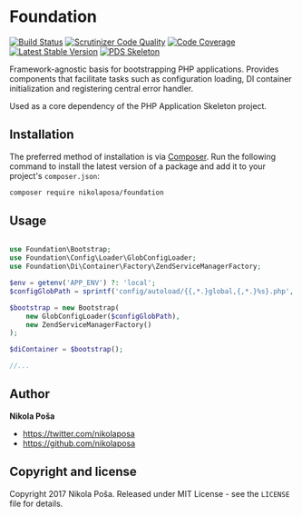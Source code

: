# Foundation

[![Build Status](https://travis-ci.org/nikolaposa/foundation.svg?branch=master)](https://travis-ci.org/nikolaposa/foundation)
[![Scrutinizer Code Quality](https://scrutinizer-ci.com/g/nikolaposa/foundation/badges/quality-score.png?b=master)](https://scrutinizer-ci.com/g/nikolaposa/foundation/?branch=master)
[![Code Coverage](https://scrutinizer-ci.com/g/nikolaposa/foundation/badges/coverage.png?b=master)](https://scrutinizer-ci.com/g/nikolaposa/foundation/?branch=master)
[![Latest Stable Version](https://poser.pugx.org/nikolaposa/foundation/v/stable)](https://packagist.org/packages/nikolaposa/foundation)
[![PDS Skeleton](https://img.shields.io/badge/pds-skeleton-blue.svg)](https://github.com/php-pds/skeleton)

Framework-agnostic basis for bootstrapping PHP applications. Provides components that facilitate tasks such as configuration loading, DI container initialization and registering central error handler.

Used as a core dependency of the PHP Application Skeleton project.

## Installation

The preferred method of installation is via [Composer](http://getcomposer.org/). Run the following command to install the latest version of a package and add it to your project's `composer.json`:

```bash
composer require nikolaposa/foundation
```

## Usage

```php

use Foundation\Bootstrap;
use Foundation\Config\Loader\GlobConfigLoader;
use Foundation\Di\Container\Factory\ZendServiceManagerFactory;

$env = getenv('APP_ENV') ?: 'local';
$configGlobPath = sprintf('config/autoload/{{,*.}global,{,*.}%s}.php', $env);

$bootstrap = new Bootstrap(
    new GlobConfigLoader($configGlobPath),
    new ZendServiceManagerFactory()
);

$diContainer = $bootstrap();

//...
```

## Author

**Nikola Poša**

* https://twitter.com/nikolaposa
* https://github.com/nikolaposa

## Copyright and license

Copyright 2017 Nikola Poša. Released under MIT License - see the `LICENSE` file for details.
